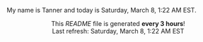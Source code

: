 My name is Tanner and today is Saturday, March 8, 1:22 AM EST.

<p align="center">This <i>README</i> file is generated <b>every 3 hours</b>!</br>Last refresh: Saturday, March 8, 1:22 AM EST<br /></p>
